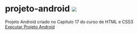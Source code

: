 # projeto-android <img src="https://commons.wikimedia.org/wiki/File:CSS3_and_HTML5_logos_and_wordmarks.svg.">
Projeto Android criado no Capitulo 17 do curso de HTML e CSS3<br>
<a href="https://geffersoncosta.github.io/html-css/projeto-android/" target="_blank" rel="externo">Executar Projeto Android</a><br>
